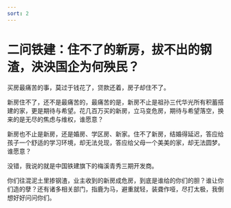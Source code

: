 ```yaml
---
sort: 2
---
```


# 二问铁建：住不了的新房，拔不出的钢渣，泱泱国企为何殃民？

买房最痛苦的事，莫过于钱花了，贷款还着，房子却住不了。

新房住不了，还不是最痛苦的，最痛苦的是，新房不止是祖孙三代华光所有积蓄搭建的家，更是期待与希望。花几百万买的新房，立马变危房，期待与希望落空，换来的是无尽的焦虑与维权，谁愿意？

新房也不止是新房，还是婚房、学区房、新家。住不了新房，结婚得延迟，答应给孩子一个舒适的学习环境，却无法兑现，答应给父母一个美美的家，却无法圆梦。谁愿意？

没错，我说的就是中国铁建旗下的梅溪青秀三期开发商。

你们往混泥土里掺钢渣，业主收到的新房成危房，到底是谁给的你们的胆？谁让你们造的孽？还有诸多相关部门，指鹿为马，避重就轻，装聋作哑，尽打太极，我倒想好好问问你们。
